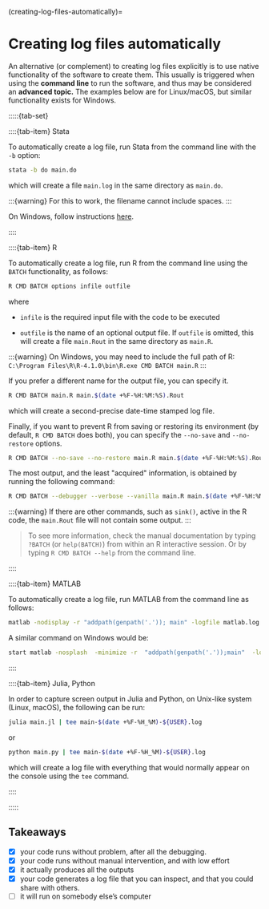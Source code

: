 (creating-log-files-automatically)=
# Creating log files automatically

An alternative (or complement) to creating log files explicitly is to use native functionality of the software to create them. This usually is triggered when using the **command line** to run the software, and thus may be considered an **advanced topic.** The examples below are for Linux/macOS, but similar functionality exists for Windows.


:::::{tab-set}


::::{tab-item} Stata

To automatically create a log file, run Stata from the command line with the `-b` option:

```bash
stata -b do main.do
```

which will create a file `main.log` in the same directory as `main.do`. 

:::{warning}
For this to work, the filename cannot include spaces.
:::

On Windows, follow instructions [here](https://www.stata.com/manuals/gswb.pdf#gswB.5).

::::

::::{tab-item} R

To automatically create a log file, run R from the command line using the `BATCH` functionality, as follows:

```bash
R CMD BATCH options infile outfile
```

where

- `infile` is the required input file with the code to be executed

- `outfile` is the name of an optional output file. If `outfile` is omitted, this will create a file `main.Rout` in the same directory as `main.R`.


:::{warning}
On Windows, you may need to include the full path of R: `C:\Program Files\R\R-4.1.0\bin\R.exe CMD BATCH main.R`
:::


If you prefer a different name for the output file, you can specify it.

```bash
R CMD BATCH main.R main.$(date +%F-%H:%M:%S).Rout
```

which will create a second-precise date-time stamped log file. 

Finally, if you want to prevent R from saving or restoring its environment (by default, `R CMD BATCH` does both), you can specify the `--no-save` and `--no-restore` options.

```bash
R CMD BATCH --no-save --no-restore main.R main.$(date +%F-%H:%M:%S).Rout
```

The most output, and the least "acquired" information, is obtained by running the following command:

```bash
R CMD BATCH --debugger --verbose --vanilla main.R main.$(date +%F-%H:%M:%S).Rout
```

:::{warning}
If there are other commands, such as `sink()`, active in the R code, the `main.Rout` file will not contain some output.
:::


> To see more information, check the manual documentation by typing
`?BATCH` (or `help(BATCH)`) from within an R interactive session. Or by 
typing `R CMD BATCH --help` from the command line.



::::

::::{tab-item} MATLAB

To automatically create a log file, run MATLAB from the command line as follows:

```bash
matlab -nodisplay -r "addpath(genpath('.')); main" -logfile matlab.log
```

A similar command on Windows would be:

```bash
start matlab -nosplash  -minimize -r  "addpath(genpath('.'));main"  -logfile matlab.log
```

::::

::::{tab-item} Julia, Python

In order to capture screen output in Julia and Python, on Unix-like system (Linux, macOS), the following can be run:

```bash
julia main.jl | tee main-$(date +%F-%H_%M)-${USER}.log
```

or 

```bash
python main.py | tee main-$(date +%F-%H_%M)-${USER}.log
```

which will create a log file with everything that would normally appear on the console using the `tee` command. 

::::

:::::

## Takeaways

- [x] your code runs without problem, after all the debugging.
- [x] your code runs without manual intervention, and with low effort
- [x] it actually produces all the outputs
- [x] your code generates a log file that you can inspect, and that you could share with others.
- [ ] it will run on somebody else’s computer
